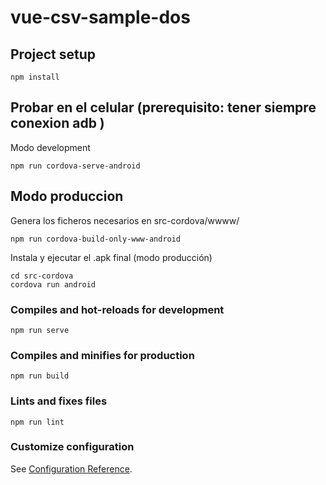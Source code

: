 # vue-csv-sample-dos

## Project setup
```
npm install
```
## Probar en el celular (prerequisito: tener siempre conexion adb )
Modo development
```
npm run cordova-serve-android
```

## Modo produccion
Genera los ficheros necesarios en src-cordova/wwww/
```
npm run cordova-build-only-www-android
```
Instala y ejecutar el .apk final (modo producción)
```
cd src-cordova
cordova run android
```













### Compiles and hot-reloads for development
```
npm run serve
```

### Compiles and minifies for production
```
npm run build
```

### Lints and fixes files
```
npm run lint
```

### Customize configuration
See [Configuration Reference](https://cli.vuejs.org/config/).
